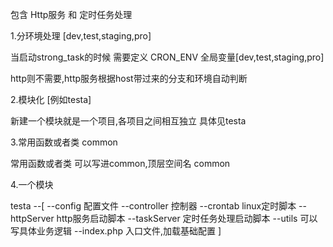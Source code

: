 
包含 Http服务 和 定时任务处理


1.分环境处理 [dev,test,staging,pro]

当启动strong_task的时候 需要定义 CRON_ENV  全局变量[dev,test,staging,pro]

http则不需要,http服务根据host带过来的分支和环境自动判断


2.模块化 [例如testa]

新建一个模块就是一个项目,各项目之间相互独立 具体见testa


3.常用函数或者类 common

常用函数或者类 可以写进common,顶层空间名 common

4.一个模块

testa --[
         --config          配置文件
         --controller      控制器
         --crontab         linux定时脚本
         --httpServer      http服务启动脚本
         --taskServer      定时任务处理启动脚本
         --utils           可以写具体业务逻辑
         --index.php       入口文件,加载基础配置
        ]







